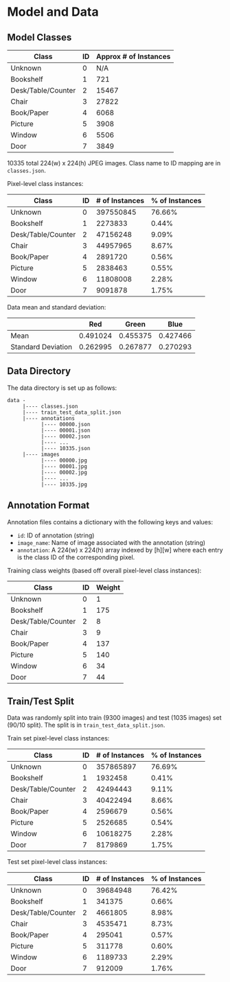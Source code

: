 # Model and Data

## Model Classes

| Class              | ID | Approx # of Instances |
|--------------------|----|-----------------------|
| Unknown            | 0  | N/A                   |
| Bookshelf          | 1  | 721                   |
| Desk/Table/Counter | 2  | 15467                 |
| Chair              | 3  | 27822                 |
| Book/Paper         | 4  | 6068                  |
| Picture            | 5  | 3908                  |
| Window             | 6  | 5506                  |
| Door               | 7  | 3849                  |

10335 total 224(w) x 224(h) JPEG images. Class name to ID mapping are in `classes.json`.

Pixel-level class instances:

| Class              | ID | # of Instances | % of Instances |
|--------------------|----|----------------|----------------|
| Unknown            | 0  | 397550845      | 76.66%         |
| Bookshelf          | 1  | 2273833        | 0.44%          |
| Desk/Table/Counter | 2  | 47156248       | 9.09%          |
| Chair              | 3  | 44957965       | 8.67%          |
| Book/Paper         | 4  | 2891720        | 0.56%          |
| Picture            | 5  | 2838463        | 0.55%          |
| Window             | 6  | 11808008       | 2.28%          |
| Door               | 7  | 9091878        | 1.75%          |

Data mean and standard deviation:

|                    | Red      | Green    | Blue     |
|--------------------|----------|----------|----------|
| Mean               | 0.491024 | 0.455375 | 0.427466 |
| Standard Deviation | 0.262995 | 0.267877 | 0.270293 |

## Data Directory

The data directory is set up as follows:

```text
data -
     |---- classes.json
     |---- train_test_data_split.json
     |---- annotations
           |---- 00000.json
           |---- 00001.json
           |---- 00002.json
           |---- ...
           |---- 10335.json
     |---- images
           |---- 00000.jpg
           |---- 00001.jpg
           |---- 00002.jpg
           |---- ...
           |---- 10335.jpg
```

## Annotation Format

Annotation files contains a dictionary with the following keys and values:

- `id`: ID of annotation (string)
- `image_name`: Name of image associated with the annotation (string)
- `annotation`: A 224(w) x 224(h) array indexed by [h][w] where each entry is the class ID of the corresponding pixel.

Training class weights (based off overall pixel-level class instances):

| Class              | ID | Weight |
|--------------------|----|--------|
| Unknown            | 0  | 1      |
| Bookshelf          | 1  | 175    |
| Desk/Table/Counter | 2  | 8      |
| Chair              | 3  | 9      |
| Book/Paper         | 4  | 137    |
| Picture            | 5  | 140    |
| Window             | 6  | 34     |
| Door               | 7  | 44     |

## Train/Test Split

Data was randomly split into train (9300 images) and test (1035 images) set (90/10 split). The split is in `train_test_data_split.json`.

Train set pixel-level class instances:

| Class              | ID | # of Instances | % of Instances |
|--------------------|----|----------------|----------------|
| Unknown            | 0  | 357865897      | 76.69%         |
| Bookshelf          | 1  | 1932458        | 0.41%          |
| Desk/Table/Counter | 2  | 42494443       | 9.11%          |
| Chair              | 3  | 40422494       | 8.66%          |
| Book/Paper         | 4  | 2596679        | 0.56%          |
| Picture            | 5  | 2526685        | 0.54%          |
| Window             | 6  | 10618275       | 2.28%          |
| Door               | 7  | 8179869        | 1.75%          |

Test set pixel-level class instances:

| Class              | ID | # of Instances | % of Instances |
|--------------------|----|----------------|----------------|
| Unknown            | 0  | 39684948       | 76.42%         |
| Bookshelf          | 1  | 341375         | 0.66%          |
| Desk/Table/Counter | 2  | 4661805        | 8.98%          |
| Chair              | 3  | 4535471        | 8.73%          |
| Book/Paper         | 4  | 295041         | 0.57%          |
| Picture            | 5  | 311778         | 0.60%          |
| Window             | 6  | 1189733        | 2.29%          |
| Door               | 7  | 912009         | 1.76%          |
